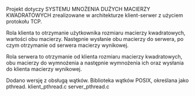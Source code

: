 
Projekt dotyczy SYSTEMU MNOŻENIA DUŻYCH MACIERZY KWADRATOWYCH 
zrealizowane w architekturze klient-serwer z użyciem protokołu TCP.


Rola klienta to otrzymanie użytkownika rozmiaru macierzy kwadratowych, wartości obu macierzy.
Następnie wysłanie obu macierzy do serwera, po czym otrzymanie od serwera macierzy wynikowej.


Rola serwera to otrzymanie od klienta rozmiaru macierzy kwadratowych, obu macierzy do wymnożenia
a następnie wymnożenia ich oraz wysłania do klienta macierzy wynikowej.


Dodano wersję z obsługą wątków. Biblioteka wątków POSIX, określana jako pthread.
klient_pthread.c
server_pthread.c
